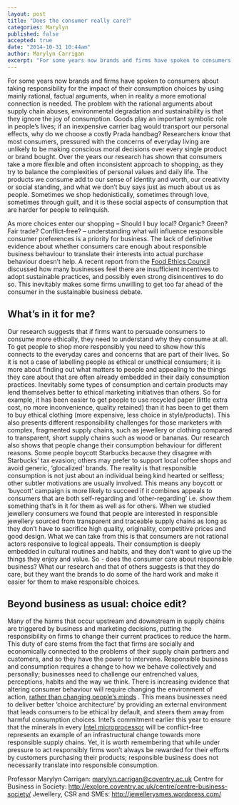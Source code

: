 ```yaml
---
layout: post
title: "Does the consumer really care?"
categories: Marylyn
published: false
accepted: true
date: "2014-10-31 10:44am"
author: Marylyn Carrigan
excerpt: "For some years now brands and firms have spoken to consumers about taking responsibility for the impact of their consumption choices by using mainly rational, factual arguments, when in reality a more emotional connection is needed."
---
```


For some years now brands and firms have spoken to consumers about taking responsibility for the impact of their consumption choices by using mainly rational, factual arguments, when in reality a more emotional connection is needed. The problem with the rational arguments about supply chain abuses, environmental degradation and sustainability is that they ignore the joy of consumption. Goods play an important symbolic role in people’s lives; if an inexpensive carrier bag would transport our personal effects, why do we choose a costly Prada handbag? Researchers know that most consumers, pressured with the concerns of everyday living are unlikely to be making conscious moral decisions over every single product or brand bought. Over the years our research has shown that consumers take a more flexible and often inconsistent approach to shopping, as they try to balance the complexities of personal values and daily life.  The products we consume add to our sense of identity and worth, our creativity or social standing, and what we don’t buy says just as much about us as people. Sometimes we shop hedonistically, sometimes through love, sometimes through guilt, and it is these social aspects of consumption that are harder for people to relinquish.

As more choices enter our shopping – Should I buy local? Organic? Green? Fair trade? Conflict-free? – understanding what will influence responsible consumer preferences is a priority for business. The lack of definitive evidence about whether consumers care enough about responsible business behaviour to translate their interests into actual purchase behaviour doesn’t help. A recent report from the [Food Ethics Council](http://www.foodethicscouncil.org/power/beyond-business-as-usual.html)  discussed how many businesses feel there are insufficient incentives to adopt sustainable practices, and possibly even strong disincentives to do so. This inevitably makes some firms unwilling to get too far ahead of the consumer in the sustainable business debate. 

## What’s in it for me?
Our research suggests that if firms want to persuade consumers to consume more ethically, they need to understand why they consume at all.  To get people to shop more responsibly you need to show how this connects to the everyday cares and concerns that are part of their lives. So it is not a case of labelling people as ethical or unethical consumers; it is more about finding out what matters to people and appealing to the things they care about that are often already embedded in their daily consumption practices. Inevitably some types of consumption and certain products may lend themselves better to ethical marketing initiatives than others. So for example, it has been easier to get people to use recycled paper (little extra cost, no more inconvenience, quality retained) than it has been to get them to buy ethical clothing (more expensive, less choice in style/products). This also presents different responsibility challenges for those marketers with complex, fragmented supply chains, such as jewellery or clothing compared to transparent, short supply chains such as wood or bananas. 
Our research also shows that people change their consumption behaviour for different reasons. Some people boycott Starbucks because they disagree with Starbucks’ tax evasion; others may prefer to support local coffee shops and avoid generic, ‘glocalized’ brands. The reality is that responsible consumption is not just about an individual being kind hearted or selfless; other subtler motivations are usually involved.  This means any boycott or ‘buycott’ campaign is more likely to succeed if it combines appeals to consumers that are both self-regarding and ‘other-regarding’ i.e. show them something that’s in it for them as well as for others. When we studied jewellery consumers we found that people are interested in responsible jewellery sourced from transparent and traceable supply chains as long as they don’t have to sacrifice high quality, originality, competitive prices and good design. What we can take from this is that consumers are not rational actors responsive to logical appeals. Their consumption is deeply embedded in cultural routines and habits, and they don’t want to give up the things they enjoy and value. So - does the consumer care about responsible business? What our research and that of others suggests is that they do care, but they want the brands to do some of the hard work and make it easier for them to make responsible choices.

## Beyond business as usual: choice edit?
Many of the harms that occur upstream and downstream in supply chains are triggered by business and marketing decisions, putting the responsibility on firms to change their current practices to reduce the harm. This duty of care stems from the fact that firms are socially and economically connected to the problems of their supply chain partners and customers, and so they have the power to intervene. Responsible business and consumption requires a change to how we behave collectively and personally; businesses need to challenge our entrenched values, perceptions, habits and the way we think. There is increasing evidence that altering consumer behaviour will require changing the environment of action, [rather than changing people’s minds](http://www.discoversociety.org/2013/10/01/sustainable-consumption-and-behaviour-change/) . This means businesses need to deliver better ‘choice architecture’ by providing an external environment that leads consumers to be ethical by default, and steers them away from harmful consumption choices. Intel’s commitment earlier this year to ensure that the minerals in every [Intel microprocessor](http://www.theguardian.com/sustainable-business/intel-conflict-minerals-ces-congo-electronics) will be conflict-free represents an example of an infrastructural change towards more responsible supply chains. Yet, it is worth remembering that while under pressure to act responsibly firms won’t always be rewarded for their efforts by customers purchasing their products; responsible business does not necessarily translate into responsible consumption.

Professor Marylyn Carrigan: marylyn.carrigan@coventry.ac.uk 
Centre for Business in Society: http://explore.coventry.ac.uk/centre/centre-business-society/
Jewellery, CSR and SMEs: http://jewellerysmes.wordpress.com/

